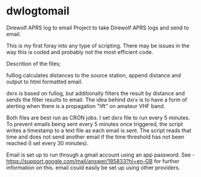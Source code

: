 # dwlogtomail
Direwolf APRS log to email
Project to take Direwolf APRS logs and send to email.

This is my first foray into any type of scripting.  There may be issues in the way this is coded and probably not the most efficient code.

Descrition of the files;

fulllog calculates distances to the source station, append distance and output to html formatted email.

dxrx is based on fullog, but additionally filters the result by distance and sends the filter results to email.
The idea behind dxrx is to have a form of alerting when there is a propagation "lift" on amateur VHF band.

Both files are best run as CRON jobs.  I set dxrx file to run every 5 minutes.  To prevent emails being sent every 5 minutes once triggered, the script writes
a timestamp to a text file as each email is sent.  The script reads that time and does not send another email if the time threshold has not been reached (I set
every 30 minutes).

Email is set up to run through a gmail account using an app password.  See - https://support.google.com/mail/answer/185833?hl=en-GB for further information on this.
email could easily be set up using other providers.


